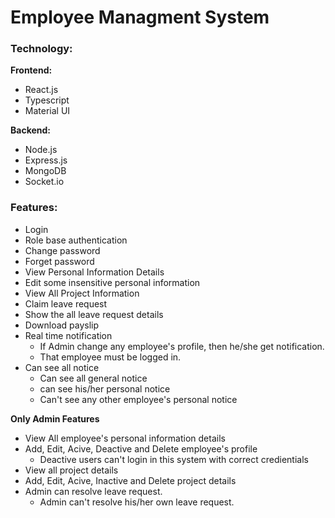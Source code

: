 # Employee Managment System

### Technology:

<b>Frontend:</b>
* React.js
* Typescript
* Material UI

<b>Backend:</b>
* Node.js
* Express.js
* MongoDB
* Socket.io



### Features:
* Login
* Role base authentication
* Change password
* Forget password
* View Personal Information Details
* Edit some insensitive personal information
* View All Project Information
* Claim leave request
* Show the all leave request details
* Download payslip
* Real time notification
    * If Admin change any employee's profile, then he/she get notification.
    * That employee must be logged in. 
* Can see all notice
    * Can see all general notice
    * can see his/her personal notice
    * Can't see any other employee's personal notice

<b>Only Admin Features</b>
* View All employee's personal information details
* Add, Edit, Acive, Deactive and Delete employee's profile
  * Deactive users can't login in this system with correct credientials
* View all project details
* Add, Edit, Acive, Inactive and Delete project details
* Admin can resolve leave request.
     * Admin can't resolve his/her own leave request.




